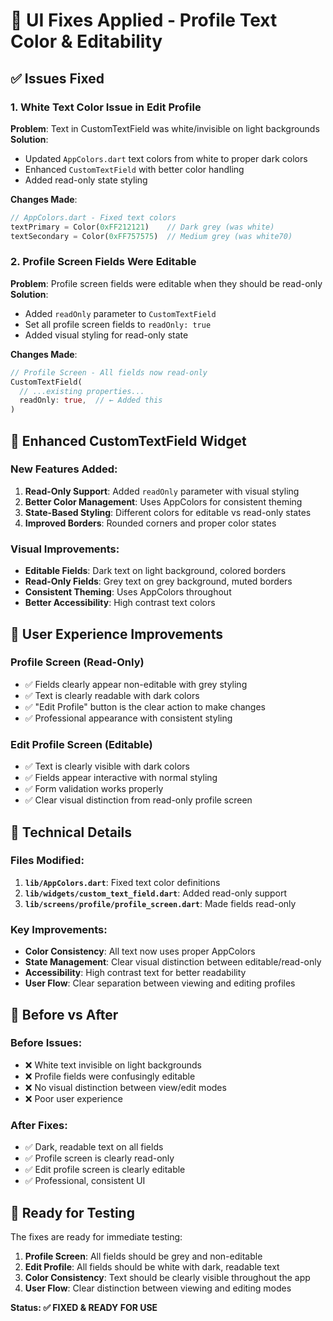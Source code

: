 # 🔧 UI Fixes Applied - Profile Text Color & Editability

## ✅ Issues Fixed

### 1. **White Text Color Issue in Edit Profile**
**Problem**: Text in CustomTextField was white/invisible on light backgrounds
**Solution**: 
- Updated `AppColors.dart` text colors from white to proper dark colors
- Enhanced `CustomTextField` with better color handling
- Added read-only state styling

**Changes Made**:
```dart
// AppColors.dart - Fixed text colors
textPrimary = Color(0xFF212121)    // Dark grey (was white)
textSecondary = Color(0xFF757575)  // Medium grey (was white70)
```

### 2. **Profile Screen Fields Were Editable**
**Problem**: Profile screen fields were editable when they should be read-only
**Solution**: 
- Added `readOnly` parameter to `CustomTextField`
- Set all profile screen fields to `readOnly: true`
- Added visual styling for read-only state

**Changes Made**:
```dart
// Profile Screen - All fields now read-only
CustomTextField(
  // ...existing properties...
  readOnly: true,  // ← Added this
)
```

## 🎨 Enhanced CustomTextField Widget

### New Features Added:
1. **Read-Only Support**: Added `readOnly` parameter with visual styling
2. **Better Color Management**: Uses AppColors for consistent theming
3. **State-Based Styling**: Different colors for editable vs read-only states
4. **Improved Borders**: Rounded corners and proper color states

### Visual Improvements:
- **Editable Fields**: Dark text on light background, colored borders
- **Read-Only Fields**: Grey text on grey background, muted borders
- **Consistent Theming**: Uses AppColors throughout
- **Better Accessibility**: High contrast text colors

## 📱 User Experience Improvements

### Profile Screen (Read-Only)
- ✅ Fields clearly appear non-editable with grey styling
- ✅ Text is clearly readable with dark colors
- ✅ "Edit Profile" button is the clear action to make changes
- ✅ Professional appearance with consistent styling

### Edit Profile Screen (Editable)
- ✅ Text is clearly visible with dark colors
- ✅ Fields appear interactive with normal styling
- ✅ Form validation works properly
- ✅ Clear visual distinction from read-only profile screen

## 🔧 Technical Details

### Files Modified:
1. **`lib/AppColors.dart`**: Fixed text color definitions
2. **`lib/widgets/custom_text_field.dart`**: Added read-only support
3. **`lib/screens/profile/profile_screen.dart`**: Made fields read-only

### Key Improvements:
- **Color Consistency**: All text now uses proper AppColors
- **State Management**: Clear visual distinction between editable/read-only
- **Accessibility**: High contrast text for better readability
- **User Flow**: Clear separation between viewing and editing profiles

## 🎯 Before vs After

### Before Issues:
- ❌ White text invisible on light backgrounds
- ❌ Profile fields were confusingly editable
- ❌ No visual distinction between view/edit modes
- ❌ Poor user experience

### After Fixes:
- ✅ Dark, readable text on all fields
- ✅ Profile screen is clearly read-only
- ✅ Edit profile screen is clearly editable
- ✅ Professional, consistent UI

## 🚀 Ready for Testing

The fixes are ready for immediate testing:
1. **Profile Screen**: All fields should be grey and non-editable
2. **Edit Profile**: All fields should be white with dark, readable text
3. **Color Consistency**: Text should be clearly visible throughout the app
4. **User Flow**: Clear distinction between viewing and editing modes

**Status: ✅ FIXED & READY FOR USE**
